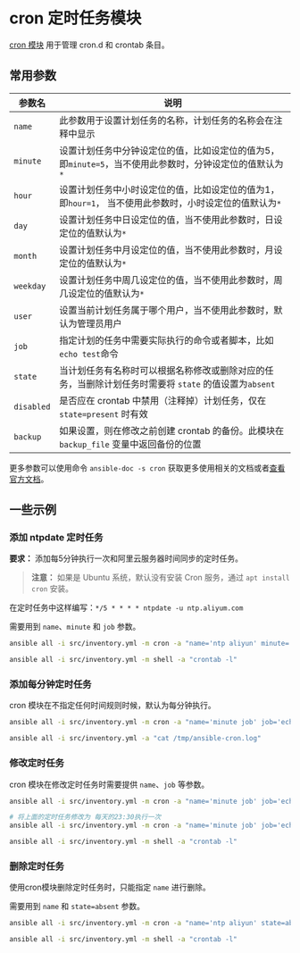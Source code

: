 # cron 定时任务模块

[cron 模块](https://docs.ansible.com/ansible/latest/collections/ansible/builtin/cron_module.html) 用于管理 cron.d 和 crontab 条目。

## 常用参数

| 参数名        | 说明                                                          |
|------------|-------------------------------------------------------------|
| `name`     | 此参数用于设置计划任务的名称，计划任务的名称会在注释中显示                               |
| `minute`   | 设置计划任务中分钟设定位的值，比如设定位的值为5，即`minute=5`，当不使用此参数时，分钟设定位的值默认为`*` |
| `hour`     | 设置计划任务中小时设定位的值，比如设定位的值为1，即`hour=1`， 当不使用此参数时，小时设定位的值默认为`*`  |
| `day`      | 设置计划任务中日设定位的值，当不使用此参数时，日设定位的值默认为`*`                         |
| `month`    | 设置计划任务中月设定位的值，当不使用此参数时，月设定位的值默认为`*`                         |
| `weekday`  | 设置计划任务中周几设定位的值，当不使用此参数时，周几设定位的值默认为`*`                       |
| `user`     | 设置当前计划任务属于哪个用户，当不使用此参数时，默认为管理员用户                            |
| `job`      | 指定计划的任务中需要实际执行的命令或者脚本，比如`echo test`命令                       |
| `state`    | 当计划任务有名称时可以根据名称修改或删除对应的任务，当删除计划任务时需要将 `state` 的值设置为`absent` |
| `disabled` | 是否应在 crontab 中禁用（注释掉）计划任务，仅在 `state=present` 时有效            |
| `backup`   | 如果设置，则在修改之前创建 crontab 的备份。此模块在 `backup_file` 变量中返回备份的位置     |

更多参数可以使用命令 `ansible-doc -s cron` 获取更多使用相关的文档或者[查看官方文档](https://docs.ansible.com/ansible/latest/collections/ansible/builtin/cron_module.html#parameters)。


## 一些示例

### 添加 ntpdate 定时任务

**要求：** 添加每5分钟执行一次和阿里云服务器时间同步的定时任务。

> **注意：** 如果是 Ubuntu 系统，默认没有安装 Cron 服务，通过 `apt install cron` 安装。

在定时任务中这样编写：`*/5 * * * * ntpdate -u ntp.aliyum.com`

需要用到 `name`、`minute` 和 `job` 参数。

```bash
ansible all -i src/inventory.yml -m cron -a "name='ntp aliyun' minute='*/5' job='ntpdate -u ntp.aliyum.com'"

ansible all -i src/inventory.yml -m shell -a "crontab -l"
```

### 添加每分钟定时任务

cron 模块在不指定任何时间规则时候，默认为每分钟执行。

```bash
ansible all -i src/inventory.yml -m cron -a "name='minute job' job='echo "helloworld" >> /tmp/ansible-cron.log'"

ansible all -i src/inventory.yml -a "cat /tmp/ansible-cron.log"
```

### 修改定时任务

cron 模块在修改定时任务时需要提供 `name`、`job` 等参数。

```bash
ansible all -i src/inventory.yml -m cron -a "name='minute job' job='echo "helloworld" >> /tmp/ansible-cron.log'"

# 将上面的定时任务修改为 每天的23:30执行一次
ansible all -i src/inventory.yml -m cron -a "name='minute job' job='echo "helloworld" >> /tmp/ansible-cron.log' minute=30 hour=23"

ansible all -i src/inventory.yml -m shell -a "crontab -l" 
```

### 删除定时任务

使用cron模块删除定时任务时，只能指定 `name` 进行删除。

需要用到 `name` 和 `state=absent` 参数。

```bash
ansible all -i src/inventory.yml -m cron -a "name='ntp aliyun' state=absent"

ansible all -i src/inventory.yml -m shell -a "crontab -l"
```

